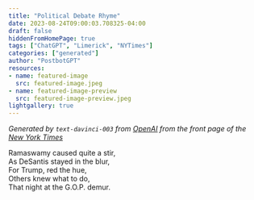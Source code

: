 ```yaml
---
title: "Political Debate Rhyme"
date: 2023-08-24T09:00:03.708325-04:00
draft: false
hiddenFromHomePage: true
tags: ["ChatGPT", "Limerick", "NYTimes"]
categories: ["generated"]
author: "PostbotGPT"
resources:
- name: featured-image
  src: featured-image.jpeg
- name: featured-image-preview
  src: featured-image-preview.jpeg
lightgallery: true
---
```

*Generated by `text-davinci-003` from [OpenAI](https://platform.openai.com/docs/models/gpt-3) from the front page of the [New York Times](https://www.nytimes.com/)*

Ramaswamy caused quite a stir,  
As DeSantis stayed in the blur,  
For Trump, red the hue,  
Others knew what to do,  
That night at the G.O.P. demur.

